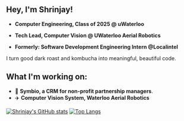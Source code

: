 ## Hey, I'm Shrinjay!

* **Computer Engineering, Class of 2025 @ uWaterloo**

* **Tech Lead, Computer Vision @ UWaterloo Aerial Robotics**

* **Formerly: Software Development Engineering Intern @Localintel**

I turn good dark roast and kombucha into meaningful, beautiful code. 

## What I'm working on:
* :handshake: **Symbio, a CRM for non-profit partnership managers**. 
* :airplane: **Computer Vision System,  Waterloo Aerial Robotics**

[![Shrinjay's GitHub stats](https://github-readme-stats.vercel.app/api?username=shrinjay&show_icons=true&hide=issues)](https://github.com/anuraghazra/github-readme-stats)
[![Top Langs](https://github-readme-stats.vercel.app/api/top-langs/?username=shrinjay&layout=compact&exclude_repo=PointofSale,pumpnewwebsite,coding-challenge&hide=HTML&langs_count=6)](https://github.com/anuraghazra/github-readme-stats)


